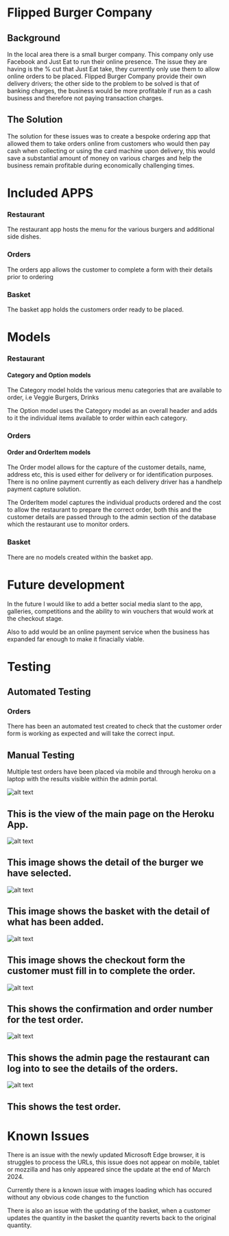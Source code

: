 

# Flipped Burger Company 

## Background

In the local area there is a small burger company. This company only use Facebook and Just Eat to run their online presence. The issue they are having is the % cut that Just Eat take, they currently only use them to allow online orders to be placed. Flipped Burger Company provide their own delivery drivers; the other side to the problem to be solved is that of banking charges, the business would be more profitable if run as a cash business and therefore not paying transaction charges.

## The Solution

The solution for these issues was to create a bespoke ordering app that allowed them to take orders online from customers who would then pay cash when collecting or using the card machine upon delivery, this would save a substantial amount of money on various charges and help the business remain profitable during economically challenging times.

# Included APPS

### Restaurant 

The restaurant app hosts the menu for the various burgers and additional side dishes.

### Orders

The orders app allows the customer to complete a form with their details prior to ordering
### Basket

The basket app holds the customers order ready to be placed.

# Models

### Restaurant

#### Category and Option models

The Category model holds the various menu categories that are available to order, i.e Veggie Burgers, Drinks

The Option model uses the Category model as an overall header and adds to it the individual items available to order within each category.

### Orders

#### Order and OrderItem models

The Order model allows for the capture of the customer details, name, address etc, this is used either for delivery or for identification purposes. There is no online payment currently as each delivery driver has a handhelp payment capture solution.

The OrderItem model captures the individual products ordered and the cost to allow the restaurant to prepare the correct order, both this and the customer details are passed through to the admin section of the database which the restaurant use to monitor orders.

### Basket

There are no models created within the basket app.



# Future development

In the future I would like to add a better social media slant to the app, galleries, competitions and the ability to win vouchers that would work at the checkout stage.

Also to add would be an online payment service when the business has expanded far enough to make it finacially viable.


# Testing 

## Automated Testing

### Orders

There has been an automated test created to check that the customer order form is working as expected and will take the correct input.

## Manual Testing

Multiple test orders have been placed via mobile and through heroku on a laptop with the results visible within the admin portal.

![alt text](image.png)

## This is the view of the main page on the Heroku App.

![alt text](image-1.png)

## This image shows the detail of the burger we have selected.

![alt text](image-2.png)

## This image shows the basket with the detail of what has been added.

![alt text](image-3.png)

## This image shows the checkout form the customer must fill in to complete the order.

![alt text](image-4.png)

## This shows the confirmation and order number for the test order.

![alt text](image-5.png)

## This shows the admin page the restaurant can log into to see the details of the orders.

![alt text](image-6.png)

## This shows the test order.



# Known Issues

There is an issue with the newly updated Microsoft Edge browser, it is struggles to process the URLs, this issue does not appear on mobile, tablet or mozzilla and has only appeared since the update at the end of March 2024.

Currently there is a known issue with images loading which has occured without any obvious code changes to the function

There is also an issue with the updating of the basket, when a customer updates the quantity in the basket the quantity reverts back to the original quantity.